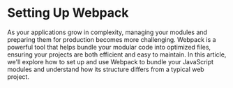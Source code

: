 # Setting Up Webpack

As your applications grow in complexity, managing your modules and preparing them for production becomes more challenging. Webpack is a powerful tool that helps bundle your modular code into optimized files, ensuring your projects are both efficient and easy to maintain. In this article, we'll explore how to set up and use Webpack to bundle your JavaScript modules and understand how its structure differs from a typical web project.
